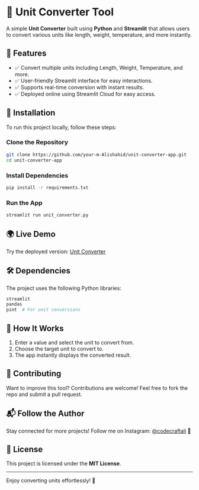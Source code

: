 # 📏 Unit Converter Tool

A simple **Unit Converter** built using **Python** and **Streamlit** that allows users to convert various units like length, weight, temperature, and more instantly.

## 🚀 Features

- ✅ Convert multiple units including Length, Weight, Temperature, and more.
- ✅ User-friendly Streamlit interface for easy interactions.
- ✅ Supports real-time conversion with instant results.
- ✅ Deployed online using Streamlit Cloud for easy access.

## 📂 Installation

To run this project locally, follow these steps:

###  Clone the Repository
```bash
git clone https://github.com/your-m-Alishahid/unit-converter-app.git
cd unit-converter-app
```


###  Install Dependencies
```bash
pip install -r requirements.txt
```

###  Run the App
```bash
streamlit run unit_converter.py
```

## 🌍 Live Demo
Try the deployed version: [Unit Converter](https://convert-any.streamlit.app/)

## 🛠 Dependencies

The project uses the following Python libraries:
```bash
streamlit
pandas
pint  # For unit conversions
```

## 📜 How It Works
1. Enter a value and select the unit to convert from.
2. Choose the target unit to convert to.
3. The app instantly displays the converted result.

## 📝 Contributing
Want to improve this tool? Contributions are welcome! Feel free to fork the repo and submit a pull request.

## 📬 Follow the Author
Stay connected for more projects! Follow me on Instagram: [@codecraftali](https://www.instagram.com/codecraftali/) 🚀

## 📄 License
This project is licensed under the **MIT License**.

---
Enjoy converting units effortlessly! 🎯
